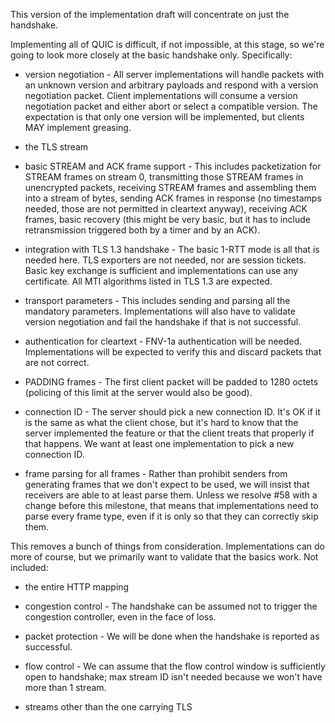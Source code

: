 This version of the implementation draft will concentrate on just the handshake.

Implementing all of QUIC is difficult, if not impossible, at this stage, so we're going to look more closely at the basic handshake only.  Specifically:

* version negotiation - All server implementations will handle packets with an unknown version and arbitrary payloads and respond with a version negotiation packet.  Client implementations will consume a version negotiation packet and either abort or select a compatible version.  The expectation is that only one version will be implemented, but clients MAY implement greasing.

* the TLS stream

* basic STREAM and ACK frame support - This includes packetization for STREAM frames on stream 0, transmitting those STREAM frames in unencrypted packets, receiving STREAM frames and assembling them into a stream of bytes, sending ACK frames in response (no timestamps needed, those are not permitted in cleartext anyway), receiving ACK frames, basic recovery (this might be very basic, but it has to include retransmission triggered both by a timer and by an ACK).

* integration with TLS 1.3 handshake - The basic 1-RTT mode is all that is needed here.  TLS exporters are not needed, nor are session tickets.  Basic key exchange is sufficient and implementations can use any certificate.  All MTI algorithms listed in TLS 1.3 are expected.

* transport parameters - This includes sending and parsing all the mandatory parameters.  Implementations will also have to validate version negotiation and fail the handshake if that is not successful.

* authentication for cleartext - FNV-1a authentication will be needed.  Implementations will be expected to verify this and discard packets that are not correct.

* PADDING frames - The first client packet will be padded to 1280 octets (policing of this limit at the server would also be good).

* connection ID - The server should pick a new connection ID.   It's OK if it is the same as what the client chose, but it's hard to know that the server implemented the feature or that the client treats that properly if that happens.  We want at least one implementation to pick a new connection ID.

* frame parsing for all frames - Rather than prohibit senders from generating frames that we don't expect to be used, we will insist that receivers are able to at least parse them.  Unless we resolve #58 with a change before this milestone, that means that implementations need to parse every frame type, even if it is only so that they can correctly skip them.

This removes a bunch of things from consideration.  Implementations can do more of course, but we primarily want to validate that the basics work.  Not included:

* the entire HTTP mapping

* congestion control - The handshake can be assumed not to trigger the congestion controller, even in the face of loss.

* packet protection - We will be done when the handshake is reported as successful.

* flow control - We can assume that the flow control window is sufficiently open to handshake; max stream ID isn't needed because we won't have more than 1 stream.

* streams other than the one carrying TLS